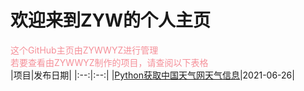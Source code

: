 # 欢迎来到ZYW的个人主页

<span style="display:block;text-align:left;color:#f58f98;">这个GitHub主页由ZYWWYZ进行管理</span>
<span style="display:block;text-align:left;color:#f58f98;">若要查看由ZYWWYZ制作的项目，请查阅以下表格</span>
|项目|发布日期|
|:--:|:--:|
|[Python获取中国天气网天气信息](https://github.com/ZYWWYZ123/Python_get_weather)|2021-06-26|
